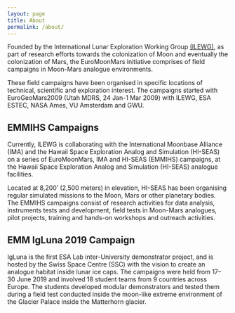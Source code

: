 ```yaml
---
layout: page
title: About
permalink: /about/
---
```


Founded by the International Lunar Exploration Working Group <a href="https://en.wikipedia.org/wiki/International_Lunar_Exploration_Working_Group">(ILEWG)</a>, as part of research efforts towards the colonization of Moon and eventually the colonization of Mars, the EuroMoonMars initiative comprises of field campaigns in Moon-Mars analogue environments.

These field campaigns have been organised in specific locations of technical, scientific and exploration interest. The campaigns started with EuroGeoMars2009 (Utah MDRS, 24 Jan-1 Mar 2009) with ILEWG, ESA ESTEC, NASA Ames, VU Amsterdam and GWU.

<h2>EMMIHS Campaigns</h2>

Currently, ILEWG is collaborating with the International Moonbase Alliance (IMA) and the Hawaii Space Exploration Analog and Simulation (HI-SEAS) on a series of EuroMoonMars, IMA and HI-SEAS (EMMIHS) campaigns, at the Hawaii Space Exploration Analog and Simulation (HI-SEAS) analogue facilities.

Located at 8,200’ (2,500 meters) in elevation, HI-SEAS has been organising regular simulated missions to the Moon, Mars or other planetary bodies. The EMMIHS campaigns consist of research activities for data analysis, instruments tests and development, field tests in Moon-Mars analogues, pilot projects, training and hands-on workshops and outreach activities.

<h2>EMM IgLuna 2019 Campaign</h2>

IgLuna is the first ESA Lab inter-University demonstrator project, and is hosted by the Swiss Space Centre (SSC) with the vision to create an analogue habitat inside lunar ice caps. The campaigns were held from 17–30 June 2019 and involved 18 student teams from 9 countries across Europe. The students developed modular demonstrators and tested them during a field test conducted inside the moon-like extreme environment of the Glacier Palace inside the Matterhorn glacier.